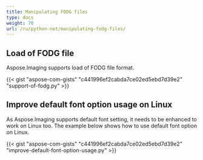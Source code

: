 ```yaml
---
title: Manipulating FODG files
type: docs
weight: 70
url: /ru/python-net/manipulating-fodg-files/
---
```


## **Load of FODG file**
Aspose.Imaging supports load of FODG file format.

{{< gist "aspose-com-gists" "c441996ef2cabda7ce02ed5ebd7d39e2" "support-of-fodg.py" >}}

## **Improve default font option usage on Linux**
As Aspose.Imaging supports default font setting, it needs to be enhanced to work on Linux too. 
The example below shows how to use default font option on Linux.

{{< gist "aspose-com-gists" "c441996ef2cabda7ce02ed5ebd7d39e2" "improve-default-font-option-usage.py" >}}
